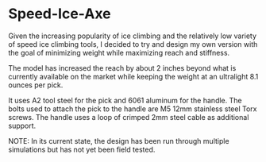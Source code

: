 # Speed-Ice-Axe
Given the increasing popularity of ice climbing and the relatively low variety of speed ice climbing tools, I decided to try and design my own version with the goal of minimizing weight while maximizing reach and stiffness.

The model has increased the reach by about 2 inches beyond what is currently available on the market while keeping the weight at an ultralight 8.1 ounces per pick.

It uses A2 tool steel for the pick and 6061 aluminum for the handle. The bolts used to attach the pick to the handle are M5 12mm stainless steel Torx screws. The handle uses a loop of crimped 2mm steel cable as additional support.

NOTE: In its current state, the design has been run through multiple simulations but has not yet been field tested.
